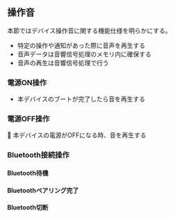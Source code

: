 ## 操作音

本節ではデバイス操作音に関する機能仕様を明らかにする。
- 特定の操作や通知があった際に音声を再生する
- 音声データは音響信号処理のメモリ内に確保する
- 音声の再生は音響信号処理で行う


### 電源ON操作
- 本デバイスのブートが完了したら音を再生する

### 電源OFF操作
	本デバイスの電源がOFFになる時、音を再生する

### Bluetooth接続操作

#### Bluetooth待機

#### Bluetoothペアリング完了

#### Bluetooth切断
